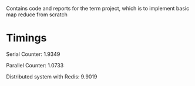 Contains code and reports for the term project, which is to implement basic map reduce from scratch

# Timings

Serial Counter: 1.9349

Parallel Counter: 1.0733

Distributed system with Redis: 9.9019
